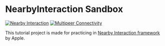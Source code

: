# NearbyInteraction Sandbox

[![Nearby Interaction](https://img.shields.io/badge/Apple-Nearby%20Interaction-lightgrey)](https://developer.apple.com/documentation/nearbyinteraction) [![Multipeer Connectivity](https://img.shields.io/badge/Apple-Multipeer%20Connectivity-lightgrey)]([https://developer.apple.com/documentation/nearbyinteraction](https://developer.apple.com/documentation/multipeerconnectivity))

This tutorial project is made for practicing in [Nearby Interaction framework](https://developer.apple.com/documentation/nearbyinteraction) by Apple.
